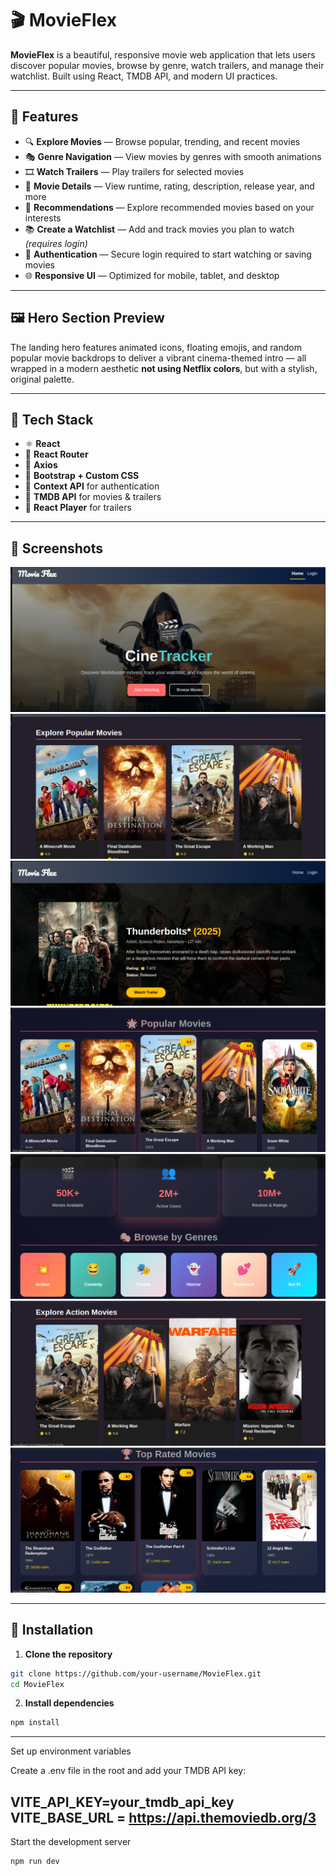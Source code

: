 # 🎬 MovieFlex

**MovieFlex** is a beautiful, responsive movie web application that lets users discover popular movies, browse by genre, watch trailers, and manage their watchlist. Built using React, TMDB API, and modern UI practices.

---

## 🚀 Features

- 🔍 **Explore Movies** — Browse popular, trending, and recent movies
- 🎭 **Genre Navigation** — View movies by genres with smooth animations
- 🎞️ **Watch Trailers** — Play trailers for selected movies
- 💬 **Movie Details** — View runtime, rating, description, release year, and more
- 🧠 **Recommendations** — Explore recommended movies based on your interests
- 📚 **Create a Watchlist** — Add and track movies you plan to watch *(requires login)*
- 🔐 **Authentication** — Secure login required to start watching or saving movies
- 🌐 **Responsive UI** — Optimized for mobile, tablet, and desktop

---

## 🖼️ Hero Section Preview

The landing hero features animated icons, floating emojis, and random popular movie backdrops to deliver a vibrant cinema-themed intro — all wrapped in a modern aesthetic **not using Netflix colors**, but with a stylish, original palette.

---

## 🧪 Tech Stack

- ⚛️ **React**
- 🧰 **React Router**
- 🧪 **Axios**
- 💅 **Bootstrap + Custom CSS**
- 🔐 **Context API** for authentication
- 🎥 **TMDB API** for movies & trailers
- 🧠 **React Player** for trailers

---

## 📸 Screenshots

![Home](screenshots/home.png)  ![Explore](screenshots/explorepopular.png) ![Movie Detail](screenshots/singlemovie.png) ![Popular](screenshots/popular.png) ![Genre Search](screenshots/genre.png) ![Action genre](screenshots/action.png) ![Top Rated](screenshots/toprated.png) 

---

## 🔧 Installation

1. **Clone the repository**

```bash
git clone https://github.com/your-username/MovieFlex.git
cd MovieFlex
```
2. **Install dependencies**

```bash
npm install
```
---
Set up environment variables

Create a .env file in the root and add your TMDB API key:

VITE_API_KEY=your_tmdb_api_key
VITE_BASE_URL = https://api.themoviedb.org/3
---
Start the development server

```bash
npm run dev
```

